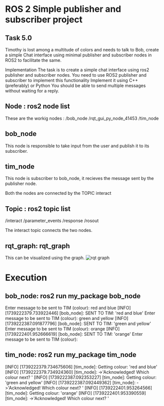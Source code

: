 # ROS 2 Simple publisher and subscriber project
## Task 5.0
Timothy is lost among a multitude of colors and needs to talk to Bob, create a simple Chat interface using minimal publisher and subscriber nodes in ROS2 to facilitate the same.

Implementation
The task is to create a simple chat interface using ros2 publisher and subscriber nodes.
You need to use ROS2 publisher and subscriber to implement this functionality
Implement it using C++(preferably) or Python
You should be able to send multiple messages without waiting for a reply.

## Node : ros2 node list
These are the workig nodes :
/bob_node 
/rqt_gui_py_node_41453
/tim_node

## bob_node
This node is responsible to take input from the user and publish it to its subscriber.

## tim_node
This node is subscriber to bob_node, it recieves the message sent by the publisher node.

Both the nodes are connected by the TOPIC interact
## Topic : ros2 topic list
/interact
/parameter_events
/response
/rosout

The interact topic connects the two nodes.

## rqt_graph: rqt_graph
This can be visualized using the graph.
![rqt graph](rqt_graph.png.png)

# Execution
## bob_node: ros2 run my_package bob_node

Enter message to be sent to TIM (colour): red and blue
[INFO] [1739222379.733922446] [bob_node]: SENT TO TIM: 'red and blue'
Enter message to be sent to TIM (colour): green and yellow
[INFO] [1739222387.091877796] [bob_node]: SENT TO TIM: 'green and yellow'
Enter message to be sent to TIM (colour): orange
[INFO] [1739222401.952666619] [bob_node]: SENT TO TIM: 'orange'
Enter message to be sent to TIM (colour): 


## tim_node: ros2 run my_package tim_node

[INFO] [1739222379.734675606] [tim_node]: Getting colour: 'red and blue'
[INFO] [1739222379.734924360] [tim_node]: ->'Acknowledged! Which colour next? 
'
[INFO] [1739222387.092353227] [tim_node]: Getting colour: 'green and yellow'
[INFO] [1739222387.092449362] [tim_node]: ->'Acknowledged! Which colour next? 
'
[INFO] [1739222401.953264566] [tim_node]: Getting colour: 'orange'
[INFO] [1739222401.953390559] [tim_node]: ->'Acknowledged! Which colour next? 
'
